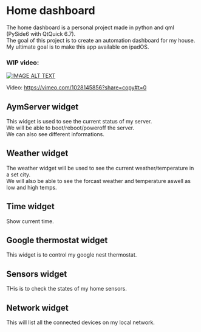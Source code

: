 # Home dashboard

The home dashboard is a personal project made in python and qml (PySide6 with QtQuick 6.7).  
The goal of this project is to create an automation dashboard for my house.
My ultimate goal is to make this app available on ipadOS.

### WIP video:
[![IMAGE ALT TEXT](https://i.vimeocdn.com/video/1948249754-8c0ba75fb047ac0b80b6b7cc24c30c59cb693208ec4f1de4e213e059ab6b305e-d_295x166?r=pad)](https://vimeo.com/1028145856?share=copy#t=0 "Python PySide6 QML IOS contact app
")  

Video: https://vimeo.com/1028145856?share=copy#t=0

## AymServer widget

This widget is used to see the current status of my server.  
We will be able to boot/reboot/poweroff the server.  
We can also see different informations.

## Weather widget

The weather widget will be used to see the current weather/temperature in a set city.  
We will also be able to see the forcast weather and temperature aswell as low and high temps.

## Time widget

Show current time.

## Google thermostat widget

This widget is to control my google nest thermostat.

## Sensors widget

THis is to check the states of my home sensors.

## Network widget

This will list all the connected devices on my local network.
